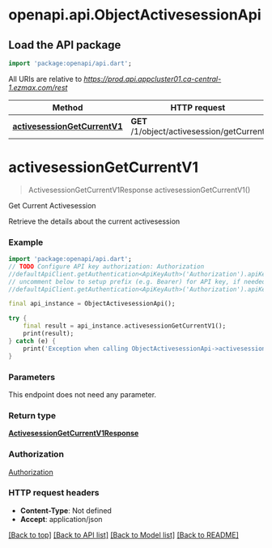 # openapi.api.ObjectActivesessionApi

## Load the API package
```dart
import 'package:openapi/api.dart';
```

All URIs are relative to *https://prod.api.appcluster01.ca-central-1.ezmax.com/rest*

Method | HTTP request | Description
------------- | ------------- | -------------
[**activesessionGetCurrentV1**](ObjectActivesessionApi.md#activesessiongetcurrentv1) | **GET** /1/object/activesession/getCurrent | Get Current Activesession


# **activesessionGetCurrentV1**
> ActivesessionGetCurrentV1Response activesessionGetCurrentV1()

Get Current Activesession

Retrieve the details about the current activesession

### Example
```dart
import 'package:openapi/api.dart';
// TODO Configure API key authorization: Authorization
//defaultApiClient.getAuthentication<ApiKeyAuth>('Authorization').apiKey = 'YOUR_API_KEY';
// uncomment below to setup prefix (e.g. Bearer) for API key, if needed
//defaultApiClient.getAuthentication<ApiKeyAuth>('Authorization').apiKeyPrefix = 'Bearer';

final api_instance = ObjectActivesessionApi();

try {
    final result = api_instance.activesessionGetCurrentV1();
    print(result);
} catch (e) {
    print('Exception when calling ObjectActivesessionApi->activesessionGetCurrentV1: $e\n');
}
```

### Parameters
This endpoint does not need any parameter.

### Return type

[**ActivesessionGetCurrentV1Response**](ActivesessionGetCurrentV1Response.md)

### Authorization

[Authorization](../README.md#Authorization)

### HTTP request headers

 - **Content-Type**: Not defined
 - **Accept**: application/json

[[Back to top]](#) [[Back to API list]](../README.md#documentation-for-api-endpoints) [[Back to Model list]](../README.md#documentation-for-models) [[Back to README]](../README.md)

